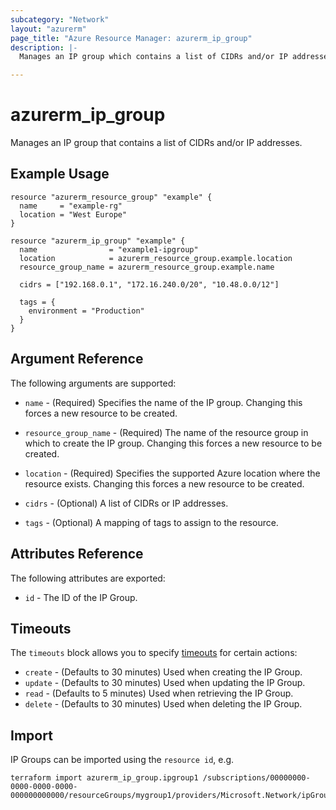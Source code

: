 ```yaml
---
subcategory: "Network"
layout: "azurerm"
page_title: "Azure Resource Manager: azurerm_ip_group"
description: |-
  Manages an IP group which contains a list of CIDRs and/or IP addresses.

---
```


# azurerm_ip_group

Manages an IP group that contains a list of CIDRs and/or IP addresses.

## Example Usage

```hcl
resource "azurerm_resource_group" "example" {
  name     = "example-rg"
  location = "West Europe"
}

resource "azurerm_ip_group" "example" {
  name                = "example1-ipgroup"
  location            = azurerm_resource_group.example.location
  resource_group_name = azurerm_resource_group.example.name

  cidrs = ["192.168.0.1", "172.16.240.0/20", "10.48.0.0/12"]

  tags = {
    environment = "Production"
  }
}
```

## Argument Reference

The following arguments are supported:

* `name` - (Required) Specifies the name of the IP group. Changing this forces a new resource to be created.

* `resource_group_name` - (Required) The name of the resource group in which to create the IP group. Changing this forces a new resource to be created.

* `location` - (Required) Specifies the supported Azure location where the resource exists. Changing this forces a new resource to be created.

* `cidrs` - (Optional) A list of CIDRs or IP addresses.

* `tags` - (Optional) A mapping of tags to assign to the resource.


## Attributes Reference

The following attributes are exported:

* `id` - The ID of the IP Group.

## Timeouts

The `timeouts` block allows you to specify [timeouts](https://www.terraform.io/docs/configuration/resources.html#timeouts) for certain actions:

* `create` - (Defaults to 30 minutes) Used when creating the IP Group.
* `update` - (Defaults to 30 minutes) Used when updating the IP Group.
* `read` - (Defaults to 5 minutes) Used when retrieving the IP Group.
* `delete` - (Defaults to 30 minutes) Used when deleting the IP Group.

## Import

IP Groups can be imported using the `resource id`, e.g.

```shell
terraform import azurerm_ip_group.ipgroup1 /subscriptions/00000000-0000-0000-0000-000000000000/resourceGroups/mygroup1/providers/Microsoft.Network/ipGroups/myIpGroup
```
